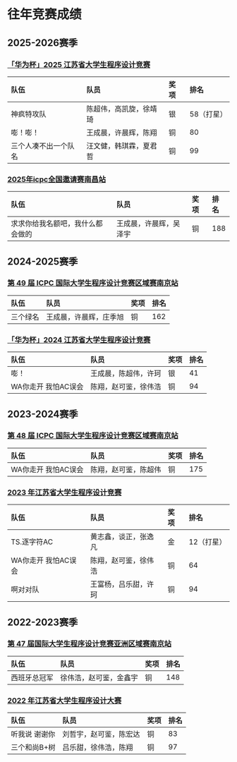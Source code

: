 # 往年竞赛成绩

## 2025-2026赛季
### [「华为杯」2025 江苏省大学生程序设计竞赛](https://board.xcpcio.com/provincial-contest/2025/jiangsu)
| 队伍               |队员| 奖项 | 排名 |
| :----------------- | :--- |:--- | :--- |
|神疯特攻队|陈超伟，高凯旋，徐靖琦 | 银  | 58（打星）  |	
|嘭！嘭！|王成晨，许晨辉，陈翔 | 铜  | 80  |	
|三个人凑不出一个队名|汪文健，韩琪霖，夏君哲| 铜   | 99  |	

### [2025年icpc全国邀请赛南昌站](https://board.xcpcio.com/icpc/50th/nanchang-invitational)
| 队伍               |队员| 奖项 | 排名 |
| :----------------- | :--- |:--- | :--- |
|求求你给我名额吧，我什么都会做的 |王成晨，许晨辉，吴泽宇| 铜   | 188  |	

## 2024-2025赛季
### [第 49 届 ICPC 国际大学生程序设计竞赛区域赛南京站](https://board.xcpcio.com/icpc/49th/nanjing)
| 队伍               |队员| 奖项 | 排名 |
| :----------------- | :--- |:--- | :--- |
|三个绿名|王成晨，许晨辉，庄季旭| 铜   | 162  |	


### [「华为杯」2024 江苏省大学生程序设计竞赛](https://board.xcpcio.com/provincial-contest/2024/jiangsu)
| 队伍               |队员| 奖项 | 排名 |
| :----------------- | :--- |:--- | :--- |
|嘭！|王成晨，陈超伟，许珂 |银   | 41  |	
|WA你走开 我怕AC误会|陈翔，赵可鉴，徐伟浩| 铜   | 94  |	

## 2023-2024赛季
### [第 48 届 ICPC 国际大学生程序设计竞赛区域赛南京站](https://board.xcpcio.com/icpc%2F48th%2Fnanjing)
| 队伍               |队员| 奖项 | 排名 |
| :----------------- | :--- |:--- | :--- |
|WA你走开 我怕AC误会|陈翔，赵可鉴，陈超伟| 铜   | 175  |	

### [2023 年江苏省大学生程序设计竞赛](https://board.xcpcio.com/provincial-contest/2023/jiangsul)
| 队伍               |队员| 奖项 | 排名 |
| :----------------- | :--- |:--- | :--- |
|TS.逐字符AC|黄志鑫，谈正，张逸凡|金   | 12（打星） |
|WA你走开 我怕AC误会|陈翔，赵可鉴，徐伟浩 |铜   | 64  |	
|啊对对队|王富杨，吕乐甜，许珂| 铜   | 94 |	

## 2022-2023赛季
### [第 47 届国际大学生程序设计竞赛亚洲区域赛南京站](https://board.xcpcio.com/icpc%2F47th%2Fnanjing)
| 队伍               |队员| 奖项 | 排名 |
| :----------------- | :--- |:--- | :--- |
|西班牙总冠军|徐伟浩，赵可鉴，金鑫宇| 铜   | 148  |	

### [2022 年江苏省大学生程序设计大赛](https://board.xcpcio.com/provincial-contest/2022/jiangsu)
| 队伍               |队员| 奖项 | 排名 |
| :----------------- | :--- |:--- | :--- |
|听我说 谢谢你|刘哲宇，赵可鉴，陈宏达 |铜   | 83  |
|三个和尚B+树|吕乐甜，徐伟浩，陈翔| 铜   | 97  |



